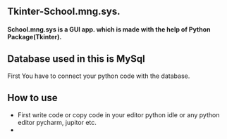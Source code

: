 <h2>Tkinter-School.mng.sys.</h2>
<h4>School.mng.sys is a GUI app. which is made with the help of Python Package(Tkinter).</h4>
<h2>Database used in this is MySql</h2>
<p>First You have to connect your python code with the database.<p>



<h2>How to use</h2>
<ul>
  <li>First write code or copy code in your editor python idle or any python editor pycharm, jupitor etc.</li>
  <li></li>
  </ul>
